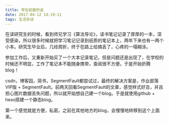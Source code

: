 ```yaml
---
title: 写在前面的话
date: 2017-04-12 14:19:11
tags: 生活杂谈
---
```


在读研究生的时候，看到师兄学习《算法导论》，读书笔记记录了厚厚的一本，深受感染，所以很多时候就把学习笔记记录到纸质的笔记本上，两年下来也有一两个小本。研究生毕业后，几经周折，终于在路上给搞丢了，心疼的一塌糊涂。

参加工作后，又重新开始买了一个大本记录笔记，但是问题还是出现了，在学校的时候还不明显，工作了笔记本不能随身携带，查阅很不方便。于是开始折腾blog！

csdn，博客园，简书，SegmentFault都尝试过，最终的解决方案是，作业部落VIP版 + SegmentFault。前两天回看SegmentFault的文章，感觉样式好丑，并且担心图片数据丢失问题，所以就开始想自己建一个blog。于是就使用github + hexo搭建一个静态blog。

第一个感觉就是方便，私密。之前在其他地方的blog，会慢慢地转移到这个上面来。

 